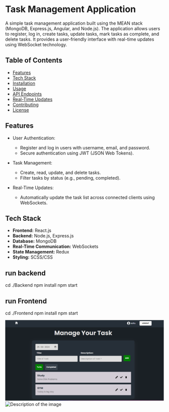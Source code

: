 # Task Management Application

A simple task management application built using the MEAN stack (MongoDB, Express.js, Angular, and Node.js). The application allows users to register, log in, create tasks, update tasks, mark tasks as complete, and delete tasks. It provides a user-friendly interface with real-time updates using WebSocket technology.

## Table of Contents

- [Features](#features)
- [Tech Stack](#tech-stack)
- [Installation](#installation)
- [Usage](#usage)
- [API Endpoints](#api-endpoints)
- [Real-Time Updates](#real-time-updates)
- [Contributing](#contributing)
- [License](#license)

## Features

- User Authentication: 
  - Register and log in users with username, email, and password.
  - Secure authentication using JWT (JSON Web Tokens).
  
- Task Management: 
  - Create, read, update, and delete tasks.
  - Filter tasks by status (e.g., pending, completed).

- Real-Time Updates: 
  - Automatically update the task list across connected clients using WebSockets.

## Tech Stack

- **Frontend:** React.js
- **Backend:** Node.js, Express.js
- **Database:** MongoDB
- **Real-Time Communication:** WebSockets
- **State Management:** Redux
- **Styling:** SCSS/CSS

## run backend

cd ./Backend
npm install
npm start

## run Frontend
cd ./Frontend
npm install
npm start


![Description of the image](images/ss1.png)
![Description of the image](images/ss22.png)

